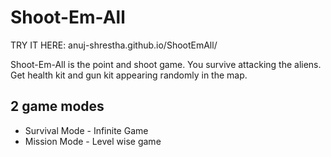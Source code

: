 # Shoot-Em-All

TRY IT HERE: anuj-shrestha.github.io/ShootEmAll/

Shoot-Em-All is the point and shoot game. You survive attacking the aliens. Get health kit and gun kit appearing randomly in the map.

## 2 game modes
- Survival Mode - Infinite Game
- Mission Mode - Level wise game
